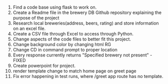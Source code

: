 1. Find a code base using flask to work on. 
2. Create a Readme file in the brewery DB Github repository explaining the purpose of the project
3. Research local breweries(address, beers, rating) and store information on an excel file. 
4. Create a CSV file through Excel to access through Python. 
5. Change aspects of the code files to better fit this project. 
6. Change background color by changing html RG
7. Change CD in command prompt to proper location 
8. Every response currently returns "Specified brewery not present" - FIXED
9. Create powerpoint for project. 
10. render template change to match home page on greet page 
11. Fix error happening in test runs, where /greet app route has no template.

